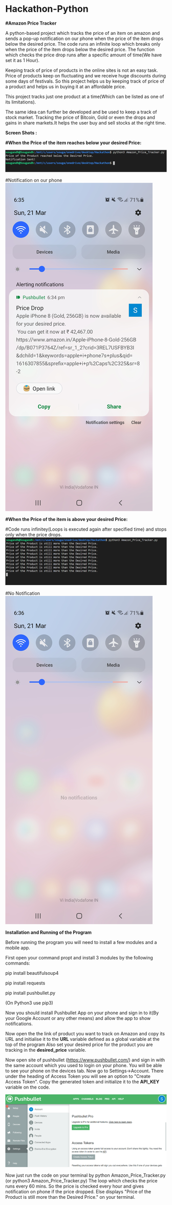 # Hackathon-Python

**#Amazon Price Tracker**

A python-based project which tracks the price of an item on amazon and sends a pop-up notification on our phone when the price of the item drops below the desired price.
The code runs an infinite loop which breaks only when the price of the item drops below the desired price.
The function which checks the price drop runs after a specific amount of time(We have set it as 1 Hour).

Keeping track of price of products in the online sites is not an easy task. Price of products keep on fluctuating and we receive huge discounts during some days of festivals. So this project helps us by keeping track of price of a product and helps us in buying it at an affordable price.

This project tracks just one product at a time(Which can be listed as one of its limitations).

The same idea can further be developed and be used to keep a track of stock market. Tracking the price of Bitcoin, Gold or even the drops and gains in share markets.It helps the user buy and sell stocks at the right time.


**Screen Shots :**

**#When the Price of the item reaches below your desired Price:**

![](Screenshots/2.png)

#Notification on our phone
![](Screenshots/2(2).png)



**#When the Price of the item is above your desired Price:**

#Code runs infinitey(Loops is executed again after specified time) and stops only when the price drops.
![](Screenshots/1.png)


#No Notification
![](Screenshots/1(1).png)


**Installation and Running of the Program**

Before running the program you will need to install a few modules and a mobile app.

First open your command propt and install 3 modules by the following commands:

pip install beautifulsoup4

pip install requests

pip install pushbullet.py

(On Python3 use pip3)

Now you should install Pushbullet App on your phone and sign in to it(By your Google Account or any other means) and allow the app to show notifications.

Now open the the link of product you want to track on Amazon and copy its URL and initialise it to the **URL** variable defined as a global variable at the top of the program
Also set your desired price for the product you are tracking in the **desired_price** variable.

Now open site of pushbullet (https://www.pushbullet.com/) and sign in with the same account which you used to login on your phone. You will be able to see your phone on the devices tab.
Now go to Settings->Account.
There under the heading of Access Token you will see an option to "Create Access Token". Copy the generated token and initialize it to the **API_KEY** variable on the code.

![](Screenshots/pushbullet.png)

Now just run the code on your terminal by python Amazon_Price_Tracker.py (or python3 Amazon_Price_Tracker.py)
The loop which checks the price runs every 60 mins. So the price is checked every hour and gives notification on phone if the price dropped. Else displays "Price of the Product is still more than the Desired Price." on your terminal.
